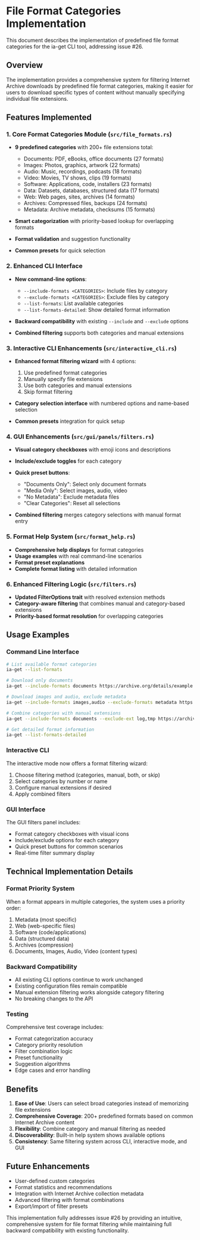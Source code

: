 # File Format Categories Implementation

This document describes the implementation of predefined file format categories for the ia-get CLI tool, addressing issue #26.

## Overview

The implementation provides a comprehensive system for filtering Internet Archive downloads by predefined file format categories, making it easier for users to download specific types of content without manually specifying individual file extensions.

## Features Implemented

### 1. Core Format Categories Module (`src/file_formats.rs`)

- **9 predefined categories** with 200+ file extensions total:
  - Documents: PDF, eBooks, office documents (27 formats)
  - Images: Photos, graphics, artwork (22 formats)  
  - Audio: Music, recordings, podcasts (18 formats)
  - Video: Movies, TV shows, clips (19 formats)
  - Software: Applications, code, installers (23 formats)
  - Data: Datasets, databases, structured data (17 formats)
  - Web: Web pages, sites, archives (14 formats)
  - Archives: Compressed files, backups (24 formats)
  - Metadata: Archive metadata, checksums (15 formats)

- **Smart categorization** with priority-based lookup for overlapping formats
- **Format validation** and suggestion functionality
- **Common presets** for quick selection

### 2. Enhanced CLI Interface

- **New command-line options**:
  - `--include-formats <CATEGORIES>`: Include files by category
  - `--exclude-formats <CATEGORIES>`: Exclude files by category  
  - `--list-formats`: List available categories
  - `--list-formats-detailed`: Show detailed format information

- **Backward compatibility** with existing `--include` and `--exclude` options
- **Combined filtering** supports both categories and manual extensions

### 3. Interactive CLI Enhancements (`src/interactive_cli.rs`)

- **Enhanced format filtering wizard** with 4 options:
  1. Use predefined format categories
  2. Manually specify file extensions
  3. Use both categories and manual extensions
  4. Skip format filtering

- **Category selection interface** with numbered options and name-based selection
- **Common presets** integration for quick setup

### 4. GUI Enhancements (`src/gui/panels/filters.rs`)

- **Visual category checkboxes** with emoji icons and descriptions
- **Include/exclude toggles** for each category
- **Quick preset buttons**:
  - "Documents Only": Select only document formats
  - "Media Only": Select images, audio, video
  - "No Metadata": Exclude metadata files
  - "Clear Categories": Reset all selections

- **Combined filtering** merges category selections with manual format entry

### 5. Format Help System (`src/format_help.rs`)

- **Comprehensive help displays** for format categories
- **Usage examples** with real command-line scenarios
- **Format preset explanations** 
- **Complete format listing** with detailed information

### 6. Enhanced Filtering Logic (`src/filters.rs`)

- **Updated FilterOptions trait** with resolved extension methods
- **Category-aware filtering** that combines manual and category-based extensions
- **Priority-based format resolution** for overlapping categories

## Usage Examples

### Command Line Interface

```bash
# List available format categories
ia-get --list-formats

# Download only documents  
ia-get --include-formats documents https://archive.org/details/example

# Download images and audio, exclude metadata
ia-get --include-formats images,audio --exclude-formats metadata https://archive.org/details/example

# Combine categories with manual extensions
ia-get --include-formats documents --exclude-ext log,tmp https://archive.org/details/example

# Get detailed format information
ia-get --list-formats-detailed
```

### Interactive CLI

The interactive mode now offers a format filtering wizard:

1. Choose filtering method (categories, manual, both, or skip)
2. Select categories by number or name  
3. Configure manual extensions if desired
4. Apply combined filters

### GUI Interface

The GUI filters panel includes:

- Format category checkboxes with visual icons
- Include/exclude options for each category
- Quick preset buttons for common scenarios
- Real-time filter summary display

## Technical Implementation Details

### Format Priority System

When a format appears in multiple categories, the system uses a priority order:

1. Metadata (most specific)
2. Web (web-specific files)  
3. Software (code/applications)
4. Data (structured data)
5. Archives (compression)
6. Documents, Images, Audio, Video (content types)

### Backward Compatibility

- All existing CLI options continue to work unchanged
- Existing configuration files remain compatible
- Manual extension filtering works alongside category filtering
- No breaking changes to the API

### Testing

Comprehensive test coverage includes:

- Format categorization accuracy
- Category priority resolution
- Filter combination logic
- Preset functionality
- Suggestion algorithms
- Edge cases and error handling

## Benefits

1. **Ease of Use**: Users can select broad categories instead of memorizing file extensions
2. **Comprehensive Coverage**: 200+ predefined formats based on common Internet Archive content
3. **Flexibility**: Combine category and manual filtering as needed
4. **Discoverability**: Built-in help system shows available options
5. **Consistency**: Same filtering system across CLI, interactive mode, and GUI

## Future Enhancements

- User-defined custom categories
- Format statistics and recommendations
- Integration with Internet Archive collection metadata
- Advanced filtering with format combinations
- Export/import of filter presets

This implementation fully addresses issue #26 by providing an intuitive, comprehensive system for file format filtering while maintaining full backward compatibility with existing functionality.